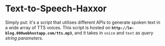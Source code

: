 # Text-to-Speech-Haxxor
Simply put: it's a script that utilises different APIs to generate spoken text in a wide array of TTS voices.  This script is hosted on **`http://le-blog.000webhostapp.com/tts.mp3`**, and it takes in `voice` and `text` as *query string parameters*.

